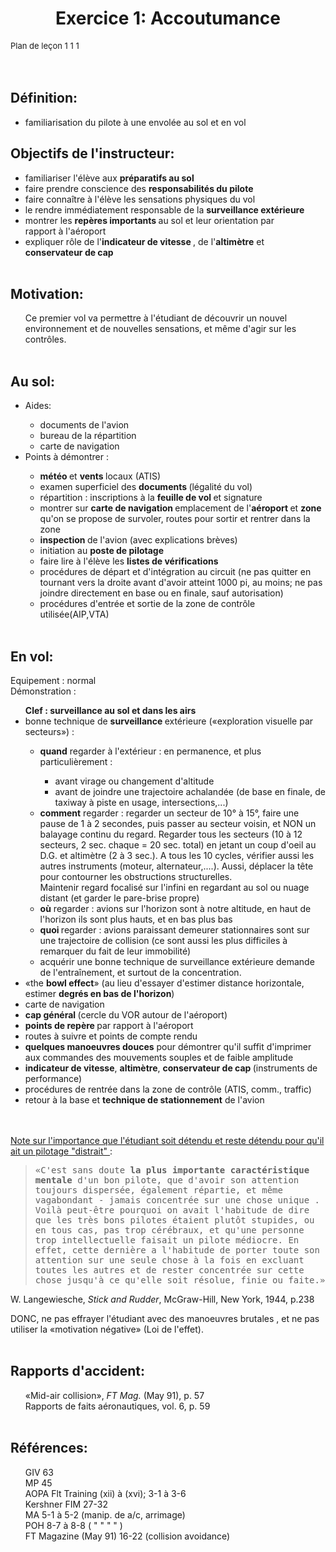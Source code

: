 <H1 ALIGN=CENTER><B>Exercice 1: Accoutumance </B></H1>

<P><FONT SIZE=-1>Plan de leçon 1 1 1 </FONT><BR>
<BR>
<BR>
</P>

<H2>Définition:</H2>

<UL>
<LI>familiarisation du pilote à une envolée au sol et en
vol </LI>
</UL>

<H2>Objectifs de l'instructeur:</H2>

<UL>
<LI>familiariser l'élève aux <B>préparatifs au sol
</B></LI>

<LI>faire prendre conscience des <B>responsabilités du pilote </B></LI>

<LI>faire connaître à l'élève les sensations
physiques du vol </LI>

<LI>le rendre immédiatement responsable de la <B>surveillance extérieure
</B></LI>

<LI>montrer les <B>repères importants </B>au sol et leur orientation
par </LI>

<DT>rapport à l'aéroport </DT>

<LI>expliquer rôle de l'<B>indicateur de vitesse </B>, de l'<B>altimètre</B>
et </LI>

<DT><B>conservateur de cap </B><BR>
<BR>
</DT>
</UL>

<H2>Motivation: </H2>

<UL>
<DT>Ce premier vol va permettre à l'étudiant de découvrir
un nouvel environnement et de nouvelles sensations, et même d'agir
sur les contrôles. <BR>
<BR>
</DT>
</UL>

<H2>Au sol: </H2>

<UL>
<LI>Aides: </LI>

<UL>
<LI>documents de l'avion </LI>

<LI>bureau de la répartition </LI>

<LI>carte de navigation </LI>
</UL>

<LI>Points à démontrer : </LI>

<UL>
<LI><B>météo </B>et <B>vents </B>locaux (ATIS) </LI>

<LI>examen superficiel des <B>documents </B>(légalité du
vol) </LI>

<LI>répartition : inscriptions à la <B>feuille de vol </B>et
signature </LI>

<LI>montrer sur <B>carte de navigation </B>emplacement de l'<B>aéroport
</B>et <B>zone </B>qu'on se propose de survoler, routes pour sortir et
rentrer dans la zone </LI>

<LI><B>inspection </B>de l'avion (avec explications brèves) </LI>

<LI>initiation au <B>poste de pilotage </B></LI>

<LI>faire lire à l'élève les <B>listes de vérifications</B>
</LI>

<LI>procédures de départ et d'intégration au circuit
(ne pas quitter en tournant vers la droite avant d'avoir atteint 1000 pi,
au moins; ne pas joindre directement en base ou en finale, sauf autorisation)
</LI>

<LI>procédures d'entrée et sortie de la zone de contrôle
utilisée(AIP,VTA) <BR>
<BR>
</LI>
</UL>
</UL>

<H2>En vol: </H2>

<DT>Equipement : normal </DT>

<DT>Démonstration : </DT>

<UL>
<DT><B>Clef : surveillance au sol et dans les airs </B></DT>

<LI>bonne technique de <B>surveillance </B>extérieure («exploration
visuelle par secteurs») : </LI>

<UL>
<LI><B>quand</B> regarder à l'extérieur : en permanence,
et plus particulièrement : </LI>

<UL>
<LI>avant virage ou changement d'altitude </LI>

<LI>avant de joindre une trajectoire achalandée (de base en finale,
de taxiway à piste en usage, intersections,...) </LI>
</UL>

<LI><B>comment</B> regarder : regarder un secteur de 10° à 15°,
faire une pause de 1 à 2 secondes, puis passer au secteur voisin,
et NON un balayage continu du regard. Regarder tous les secteurs (10 à
12 secteurs, 2 sec. chaque = 20 sec. total) en jetant un coup d'oeil au
D.G. et altimètre (2 à 3 sec.). A tous les 10 cycles, vérifier
aussi les autres instruments (moteur, alternateur,....). Aussi, déplacer
la tête pour contourner les obstructions structurelles. </LI>

<DT>Maintenir regard focalisé sur l'infini en regardant au sol ou
nuage distant (et garder le pare-brise propre) </DT>

<LI><B>où</B> regarder : avions sur l'horizon sont à notre
altitude, en haut de l'horizon ils sont plus hauts, et en bas plus bas
</LI>

<LI><B>quoi </B>regarder : avions paraissant demeurer stationnaires sont
sur une trajectoire de collision (ce sont aussi les plus difficiles à
remarquer du fait de leur immobilité) </LI>

<LI>acquérir une bonne technique de surveillance extérieure
demande de l'entraînement, et surtout de la concentration. </LI>
</UL>

<LI>«the <B>bowl effect</B>» (au lieu d'essayer d'estimer distance
horizontale, estimer <B>degrés en bas de l'horizon</B>) </LI>

<LI>carte de navigation </LI>

<LI><B>cap général </B>(cercle du VOR autour de l'aéroport)
</LI>

<LI><B>points de repère </B>par rapport à l'aéroport
</LI>

<LI>routes à suivre et points de compte rendu </LI>

<LI><B>quelques manoeuvres douces</B> pour démontrer qu'il suffit
d'imprimer aux commandes des mouvements souples et de faible amplitude
</LI>

<LI><B>indicateur de vitesse</B>, <B>altimètre</B>, <B>conservateur
de cap </B>(instruments de performance) </LI>

<LI>procédures de rentrée dans la zone de contrôle
(ATIS, comm., traffic) </LI>

<LI>retour à la base et <B>technique de stationnement</B> de l'avion
<BR>
<BR>
<BR>
</LI>
</UL>

<DT><U>Note sur l'importance que l'étudiant soit détendu
et reste détendu pour qu'il ait un pilotage "distrait"
</U>: </DT>

<BLOCKQUOTE>
<DT><TT>«C'est sans doute <B>la plus importante caractéristique
mentale</B> d'un bon pilote, que d'avoir son attention toujours dispersée,
également répartie, et même vagabondant - jamais concentrée
sur une chose unique . Voilà peut-être pourquoi on avait l'habitude
de dire que les très bons pilotes étaient plutôt stupides,
ou en tous cas, pas trop cérébraux, et qu'une personne trop
intellectuelle faisait un pilote médiocre. En effet, cette dernière
a l'habitude de porter toute son attention sur une seule chose à
la fois en excluant toutes les autres et de rester concentrée sur
cette chose jusqu'à ce qu'elle soit résolue, finie ou faite.»
</TT></DT>
</BLOCKQUOTE>

<DT>W. Langewiesche, <I>Stick and Rudder</I>, McGraw-Hill, New York, 1944,
p.238 </DT>

<P>DONC, ne pas effrayer l'étudiant avec des manoeuvres brutales
, et ne pas utiliser la «motivation négative» (Loi de
l'effet). <BR>
<BR>
</P>

<H2>Rapports d'accident:</H2>

<UL>
<DT>«Mid-air collision», <I>FT Mag. </I>(May 91), p. 57 </DT>

<DT>Rapports de faits aéronautiques, vol. 6, p. 59 <BR>
<BR>
</DT>
</UL>

<H2>Références: </H2>

<UL>
<DT>GIV 63 </DT>

<DT>MP 45 </DT>

<DT>AOPA Flt Training (xii) à (xvi); 3-1 à 3-6 </DT>

<DT>Kershner FIM 27-32 </DT>

<DT>MA 5-1 à 5-2 (manip. de a/c, arrimage) </DT>

<DT>POH 8-7 à 8-8 ( " " " " ) </DT>

<DT>FT Magazine (May 91) 16-22 (collision avoidance) <BR>
<BR>
<BR>
</DT>
</UL>
<P>
